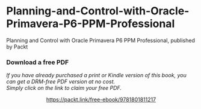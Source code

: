# Planning-and-Control-with-Oracle-Primavera-P6-PPM-Professional
Planning and Control with Oracle Primavera P6 PPM Professional, published by Packt
### Download a free PDF

 <i>If you have already purchased a print or Kindle version of this book, you can get a DRM-free PDF version at no cost.<br>Simply click on the link to claim your free PDF.</i>
<p align="center"> <a href="https://packt.link/free-ebook/9781801811217">https://packt.link/free-ebook/9781801811217 </a> </p>